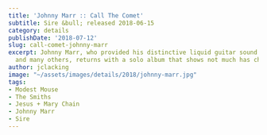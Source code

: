 ```yaml
---
title: 'Johnny Marr :: Call The Comet'
subtitle: Sire &bull; released 2018-06-15
category: details
publishDate: '2018-07-12'
slug: call-comet-johnny-marr
excerpt: Johnny Marr, who provided his distinctive liquid guitar sound to the Smiths
  and many others, returns with a solo album that shows not much has changed.
author: jclacking
image: "~/assets/images/details/2018/johnny-marr.jpg"
tags:
- Modest Mouse
- The Smiths
- Jesus + Mary Chain
- Johnny Marr
- Sire
---
```


